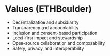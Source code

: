 # Values (ETHBoulder)

- Decentralization and subsidiarity
- Transparency and accountability
- Inclusion and consent-based participation
- Local-first impact and stewardship
- Open-source collaboration and composability
- Safety, privacy, and interoperability
